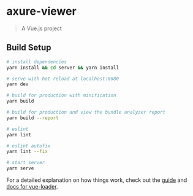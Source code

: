 # axure-viewer

> A Vue.js project

## Build Setup

``` bash
# install dependencies
yarn install && cd server && yarn install

# serve with hot reload at localhost:8080
yarn dev

# build for production with minification
yarn build

# build for production and view the bundle analyzer report
yarn build --report

# eslint
yarn lint

# eslint autofix
yarn lint --fix

# start server
yarn serve
```

For a detailed explanation on how things work, check out the [guide](http://vuejs-templates.github.io/webpack/) and [docs for vue-loader](http://vuejs.github.io/vue-loader).
